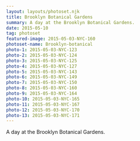 ```yaml
---
layout: layouts/photoset.njk
title: Brooklyn Botanical Gardens
summary: A day at the Brooklyn Botanical Gardens.
date: 2015-05-10
tag: photoset
featured-image: 2015-05-03-NYC-160
photoset-name: Brooklyn-botanical
photo-1: 2015-05-03-NYC-123
photo-2: 2015-05-03-NYC-124
photo-3: 2015-05-03-NYC-125
photo-4: 2015-05-03-NYC-127
photo-5: 2015-05-03-NYC-143
photo-6: 2015-05-03-NYC-149
photo-7: 2015-05-03-NYC-150
photo-8: 2015-05-03-NYC-160
photo-9: 2015-05-03-NYC-164
photo-10: 2015-05-03-NYC-165
photo-11: 2015-05-03-NYC-167
photo-12: 2015-05-03-NYC-170
photo-13: 2015-05-03-NYC-171
---
```


A day at the Brooklyn Botanical Gardens.

<div class="photoset">
    <div class="photoset-row">
        <figure class="photoset-item">
            <a href=""><img src="/images/photos/{{page.photoset-name}}/{{page.photo-1}}.jpg" class="img-responsive" alt="" title="" /></a>
            <figcaption></figcaption></a>
        </figure>
    </div>
    <div class="photoset-row">
        <figure class="photoset-item">
            <a href=""><img src="/images/photos/{{page.photoset-name}}/{{page.photo-2}}.jpg" class="img-responsive" alt="" title="" />
            <figcaption></figcaption></a>
        </figure>
        <figure class="photoset-item">
            <a href=""><img src="/images/photos/{{page.photoset-name}}/{{page.photo-4}}.jpg" class="img-responsive" alt="" title="" />
            <figcaption></figcaption></a>
        </figure>
        <figure class="photoset-item">
            <a href=""><img src="/images/photos/{{page.photoset-name}}/{{page.photo-6}}.jpg" class="img-responsive" alt="" title="" />
            <figcaption></figcaption></a>
        </figure>
    </div>
    <div class="photoset-row">
        <figure class="photoset-item">
            <a href=""><img src="/images/photos/{{page.photoset-name}}/{{page.photo-7}}.jpg" class="img-responsive" alt="" title="" />
            <figcaption></figcaption></a>
        </figure>
        <figure class="photoset-item">
            <a href=""><img src="/images/photos/{{page.photoset-name}}/{{page.photo-8}}.jpg" class="img-responsive" alt="" title="" />
            <figcaption></figcaption></a>
        </figure>
    </div>
    <div class="photoset-row">
        <figure class="photoset-item">
            <a href=""><img src="/images/photos/{{page.photoset-name}}/{{page.photo-10}}.jpg" class="img-responsive" alt="" title="" />
            <figcaption></figcaption></a>
        </figure>
        <figure class="photoset-item">
            <a href=""><img src="/images/photos/{{page.photoset-name}}/{{page.photo-11}}.jpg" class="img-responsive" alt="" title="" />
            <figcaption></figcaption></a>
        </figure>
        <figure class="photoset-item">
            <a href=""><img src="/images/photos/{{page.photoset-name}}/{{page.photo-12}}.jpg" class="img-responsive" alt="" title="" />
            <figcaption></figcaption></a>
        </figure>
    </div>
    <div class="photoset-row">
        <figure class="photoset-item">
            <a href=""><img src="/images/photos/{{page.photoset-name}}/{{page.photo-13}}.jpg" class="img-responsive" alt="" title="" />
            <figcaption></figcaption></a>
        </figure>
        <figure class="photoset-item">
            <a href=""><img src="/images/photos/{{page.photoset-name}}/{{page.photo-3}}.jpg" class="img-responsive" alt="" title="" />
            <figcaption></figcaption></a>
        </figure>
    </div>
    <div class="photoset-row">
        <figure class="photoset-item">
            <a href=""><img src="/images/photos/{{page.photoset-name}}/{{page.photo-5}}.jpg" class="img-responsive" alt="" title="" />
            <figcaption></figcaption></a>
        </figure>
        <figure class="photoset-item">
            <a href=""><img src="/images/photos/{{page.photoset-name}}/{{page.photo-9}}.jpg" class="img-responsive" alt="" title="" />
            <figcaption></figcaption></a>
        </figure>
    </div>
</div>

